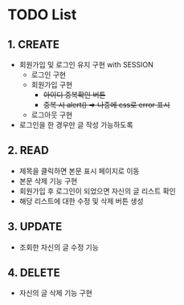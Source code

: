 # TODO List

## 1. CREATE

- 회원가입 및 로그인 유지 구현 with SESSION
  - 로그인 구현
  - 회원가입 구현
    - ~~아이디 중복확인 버튼~~
    - ~~중복 시 alert() => 나중에 css로 error 표시~~
  - 로그아웃 구현
- 로그인을 한 경우만 글 작성 가능하도록

## 2. READ

- 제목을 클릭하면 본문 표시 페이지로 이동
- 본문 삭제 기능 구현
- 회원가입 후 로그인이 되었으면 자신의 글 리스트 확인
- 해당 리스트에 대한 수정 및 삭제 버튼 생성

## 3. UPDATE

- 조회한 자신의 글 수정 기능

## 4. DELETE

- 자신의 글 삭제 기능 구현

